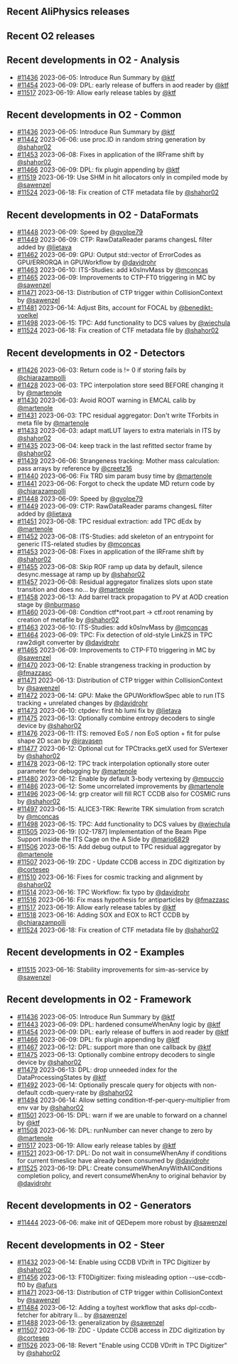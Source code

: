## Recent AliPhysics releases
## Recent O2 releases
## Recent developments in O2 - Analysis
- [\#11436](https://github.com/AliceO2Group/AliceO2/pull/11436) 2023-06-05: Introduce Run Summary by [@ktf](https://github.com/ktf)
- [\#11454](https://github.com/AliceO2Group/AliceO2/pull/11454) 2023-06-09: DPL: early release of buffers in aod reader by [@ktf](https://github.com/ktf)
- [\#11517](https://github.com/AliceO2Group/AliceO2/pull/11517) 2023-06-19: Allow early release tables by [@ktf](https://github.com/ktf)
## Recent developments in O2 - Common
- [\#11436](https://github.com/AliceO2Group/AliceO2/pull/11436) 2023-06-05: Introduce Run Summary by [@ktf](https://github.com/ktf)
- [\#11442](https://github.com/AliceO2Group/AliceO2/pull/11442) 2023-06-06: use proc.ID in random string generation by [@shahor02](https://github.com/shahor02)
- [\#11453](https://github.com/AliceO2Group/AliceO2/pull/11453) 2023-06-08: Fixes in application of the IRFrame shift by [@shahor02](https://github.com/shahor02)
- [\#11466](https://github.com/AliceO2Group/AliceO2/pull/11466) 2023-06-09: DPL: fix plugin appending by [@ktf](https://github.com/ktf)
- [\#11519](https://github.com/AliceO2Group/AliceO2/pull/11519) 2023-06-19: Use SHM in hit allocators only in compiled mode by [@sawenzel](https://github.com/sawenzel)
- [\#11524](https://github.com/AliceO2Group/AliceO2/pull/11524) 2023-06-18: Fix creation of CTF metadata file by [@shahor02](https://github.com/shahor02)
## Recent developments in O2 - DataFormats
- [\#11448](https://github.com/AliceO2Group/AliceO2/pull/11448) 2023-06-09: Speed by [@gvolpe79](https://github.com/gvolpe79)
- [\#11449](https://github.com/AliceO2Group/AliceO2/pull/11449) 2023-06-09: CTP: RawDataReader params changesL filter added by [@lietava](https://github.com/lietava)
- [\#11462](https://github.com/AliceO2Group/AliceO2/pull/11462) 2023-06-09: GPU: Output std::vector of ErrorCodes as GPU/ERRORQA in GPUWorkflow by [@davidrohr](https://github.com/davidrohr)
- [\#11463](https://github.com/AliceO2Group/AliceO2/pull/11463) 2023-06-10: ITS-Studies: add k0sInvMass by [@mconcas](https://github.com/mconcas)
- [\#11465](https://github.com/AliceO2Group/AliceO2/pull/11465) 2023-06-09: Improvements to CTP-FT0 triggering in MC by [@sawenzel](https://github.com/sawenzel)
- [\#11471](https://github.com/AliceO2Group/AliceO2/pull/11471) 2023-06-13: Distribution of CTP trigger within CollisionContext by [@sawenzel](https://github.com/sawenzel)
- [\#11481](https://github.com/AliceO2Group/AliceO2/pull/11481) 2023-06-14: Adjust Bits, account for FOCAL by [@benedikt-voelkel](https://github.com/benedikt-voelkel)
- [\#11498](https://github.com/AliceO2Group/AliceO2/pull/11498) 2023-06-15: TPC: Add functionality to DCS values by [@wiechula](https://github.com/wiechula)
- [\#11524](https://github.com/AliceO2Group/AliceO2/pull/11524) 2023-06-18: Fix creation of CTF metadata file by [@shahor02](https://github.com/shahor02)
## Recent developments in O2 - Detectors
- [\#11426](https://github.com/AliceO2Group/AliceO2/pull/11426) 2023-06-03: Return code is != 0 if storing fails by [@chiarazampolli](https://github.com/chiarazampolli)
- [\#11428](https://github.com/AliceO2Group/AliceO2/pull/11428) 2023-06-03: TPC interpolation store seed BEFORE changing it by [@martenole](https://github.com/martenole)
- [\#11430](https://github.com/AliceO2Group/AliceO2/pull/11430) 2023-06-03: Avoid ROOT warning in EMCAL calib by [@martenole](https://github.com/martenole)
- [\#11431](https://github.com/AliceO2Group/AliceO2/pull/11431) 2023-06-03: TPC residual aggregator: Don't write TForbits in meta file by [@martenole](https://github.com/martenole)
- [\#11433](https://github.com/AliceO2Group/AliceO2/pull/11433) 2023-06-03: adapt matLUT layers to extra materials in ITS by [@shahor02](https://github.com/shahor02)
- [\#11435](https://github.com/AliceO2Group/AliceO2/pull/11435) 2023-06-04: keep track in the last refitted sector frame by [@shahor02](https://github.com/shahor02)
- [\#11439](https://github.com/AliceO2Group/AliceO2/pull/11439) 2023-06-06: Strangeness tracking: Mother mass calculation: pass arrays by reference by [@creetz16](https://github.com/creetz16)
- [\#11440](https://github.com/AliceO2Group/AliceO2/pull/11440) 2023-06-06: Fix TRD sim param busy time by [@martenole](https://github.com/martenole)
- [\#11441](https://github.com/AliceO2Group/AliceO2/pull/11441) 2023-06-06: Forgot to check the update MD return code by [@chiarazampolli](https://github.com/chiarazampolli)
- [\#11448](https://github.com/AliceO2Group/AliceO2/pull/11448) 2023-06-09: Speed by [@gvolpe79](https://github.com/gvolpe79)
- [\#11449](https://github.com/AliceO2Group/AliceO2/pull/11449) 2023-06-09: CTP: RawDataReader params changesL filter added by [@lietava](https://github.com/lietava)
- [\#11451](https://github.com/AliceO2Group/AliceO2/pull/11451) 2023-06-08: TPC residual extraction: add TPC dEdx by [@martenole](https://github.com/martenole)
- [\#11452](https://github.com/AliceO2Group/AliceO2/pull/11452) 2023-06-08: ITS-Studies: add skeleton of an entrypoint for generic ITS-related studies by [@mconcas](https://github.com/mconcas)
- [\#11453](https://github.com/AliceO2Group/AliceO2/pull/11453) 2023-06-08: Fixes in application of the IRFrame shift by [@shahor02](https://github.com/shahor02)
- [\#11455](https://github.com/AliceO2Group/AliceO2/pull/11455) 2023-06-08: Skip ROF ramp up data by default, silence desync.message at ramp up by [@shahor02](https://github.com/shahor02)
- [\#11457](https://github.com/AliceO2Group/AliceO2/pull/11457) 2023-06-08: Residual aggregator finalizes slots upon state transition and does no… by [@martenole](https://github.com/martenole)
- [\#11458](https://github.com/AliceO2Group/AliceO2/pull/11458) 2023-06-13: Add barrel track propagation to PV at AOD creation stage by [@nburmaso](https://github.com/nburmaso)
- [\#11460](https://github.com/AliceO2Group/AliceO2/pull/11460) 2023-06-08: Condtion ctf*root.part -> ctf.root renaming by creation of metafile by [@shahor02](https://github.com/shahor02)
- [\#11463](https://github.com/AliceO2Group/AliceO2/pull/11463) 2023-06-10: ITS-Studies: add k0sInvMass by [@mconcas](https://github.com/mconcas)
- [\#11464](https://github.com/AliceO2Group/AliceO2/pull/11464) 2023-06-09: TPC: Fix detection of old-style LinkZS in TPC raw2digit converter by [@davidrohr](https://github.com/davidrohr)
- [\#11465](https://github.com/AliceO2Group/AliceO2/pull/11465) 2023-06-09: Improvements to CTP-FT0 triggering in MC by [@sawenzel](https://github.com/sawenzel)
- [\#11470](https://github.com/AliceO2Group/AliceO2/pull/11470) 2023-06-12: Enable strangeness tracking in production by [@fmazzasc](https://github.com/fmazzasc)
- [\#11471](https://github.com/AliceO2Group/AliceO2/pull/11471) 2023-06-13: Distribution of CTP trigger within CollisionContext by [@sawenzel](https://github.com/sawenzel)
- [\#11472](https://github.com/AliceO2Group/AliceO2/pull/11472) 2023-06-14: GPU: Make the GPUWorkflowSpec able to run ITS tracking + unrelated changes by [@davidrohr](https://github.com/davidrohr)
- [\#11473](https://github.com/AliceO2Group/AliceO2/pull/11473) 2023-06-10: ctpdev: first hb lumi fix by [@lietava](https://github.com/lietava)
- [\#11475](https://github.com/AliceO2Group/AliceO2/pull/11475) 2023-06-13: Optionally combine entropy decoders to single device  by [@shahor02](https://github.com/shahor02)
- [\#11476](https://github.com/AliceO2Group/AliceO2/pull/11476) 2023-06-11: ITS: removed EoS / non EoS option + fit for pulse shape 2D scan by [@iravasen](https://github.com/iravasen)
- [\#11477](https://github.com/AliceO2Group/AliceO2/pull/11477) 2023-06-12: Optional cut for TPCtracks.getX used for SVertexer by [@shahor02](https://github.com/shahor02)
- [\#11478](https://github.com/AliceO2Group/AliceO2/pull/11478) 2023-06-12: TPC track interpolation optionally store outer parameter for debugging by [@martenole](https://github.com/martenole)
- [\#11480](https://github.com/AliceO2Group/AliceO2/pull/11480) 2023-06-12: Enable by default 3-body vertexing by [@mpuccio](https://github.com/mpuccio)
- [\#11486](https://github.com/AliceO2Group/AliceO2/pull/11486) 2023-06-12: Some uncorrelated improvements by [@martenole](https://github.com/martenole)
- [\#11496](https://github.com/AliceO2Group/AliceO2/pull/11496) 2023-06-14: grp creator will fill RCT CCDB also for COSMIC runs by [@shahor02](https://github.com/shahor02)
- [\#11497](https://github.com/AliceO2Group/AliceO2/pull/11497) 2023-06-15: ALICE3-TRK: Rewrite TRK simulation from scratch by [@mconcas](https://github.com/mconcas)
- [\#11498](https://github.com/AliceO2Group/AliceO2/pull/11498) 2023-06-15: TPC: Add functionality to DCS values by [@wiechula](https://github.com/wiechula)
- [\#11505](https://github.com/AliceO2Group/AliceO2/pull/11505) 2023-06-19: [O2-1787] Implementation of the Beam Pipe Support inside the ITS Cage on the A Side by [@mario6829](https://github.com/mario6829)
- [\#11506](https://github.com/AliceO2Group/AliceO2/pull/11506) 2023-06-15: Add debug output to TPC residual aggregator by [@martenole](https://github.com/martenole)
- [\#11507](https://github.com/AliceO2Group/AliceO2/pull/11507) 2023-06-19: ZDC - Update CCDB access in ZDC digitization by [@cortesep](https://github.com/cortesep)
- [\#11510](https://github.com/AliceO2Group/AliceO2/pull/11510) 2023-06-16: Fixes for cosmic tracking and alignment by [@shahor02](https://github.com/shahor02)
- [\#11514](https://github.com/AliceO2Group/AliceO2/pull/11514) 2023-06-16: TPC Workflow: fix typo by [@davidrohr](https://github.com/davidrohr)
- [\#11516](https://github.com/AliceO2Group/AliceO2/pull/11516) 2023-06-16: Fix mass hypothesis for antiparticles by [@fmazzasc](https://github.com/fmazzasc)
- [\#11517](https://github.com/AliceO2Group/AliceO2/pull/11517) 2023-06-19: Allow early release tables by [@ktf](https://github.com/ktf)
- [\#11518](https://github.com/AliceO2Group/AliceO2/pull/11518) 2023-06-16: Adding SOX and EOX to RCT CCDB by [@chiarazampolli](https://github.com/chiarazampolli)
- [\#11524](https://github.com/AliceO2Group/AliceO2/pull/11524) 2023-06-18: Fix creation of CTF metadata file by [@shahor02](https://github.com/shahor02)
## Recent developments in O2 - Examples
- [\#11515](https://github.com/AliceO2Group/AliceO2/pull/11515) 2023-06-16: Stability improvements for sim-as-service by [@sawenzel](https://github.com/sawenzel)
## Recent developments in O2 - Framework
- [\#11436](https://github.com/AliceO2Group/AliceO2/pull/11436) 2023-06-05: Introduce Run Summary by [@ktf](https://github.com/ktf)
- [\#11443](https://github.com/AliceO2Group/AliceO2/pull/11443) 2023-06-09: DPL: hardened consumeWhenAny logic by [@ktf](https://github.com/ktf)
- [\#11454](https://github.com/AliceO2Group/AliceO2/pull/11454) 2023-06-09: DPL: early release of buffers in aod reader by [@ktf](https://github.com/ktf)
- [\#11466](https://github.com/AliceO2Group/AliceO2/pull/11466) 2023-06-09: DPL: fix plugin appending by [@ktf](https://github.com/ktf)
- [\#11467](https://github.com/AliceO2Group/AliceO2/pull/11467) 2023-06-12: DPL: support more than one callback by [@ktf](https://github.com/ktf)
- [\#11475](https://github.com/AliceO2Group/AliceO2/pull/11475) 2023-06-13: Optionally combine entropy decoders to single device  by [@shahor02](https://github.com/shahor02)
- [\#11479](https://github.com/AliceO2Group/AliceO2/pull/11479) 2023-06-13: DPL: drop unneeded index for the DataProcessingStates by [@ktf](https://github.com/ktf)
- [\#11492](https://github.com/AliceO2Group/AliceO2/pull/11492) 2023-06-14: Optionally prescale query for objects with non-default ccdb-query-rate by [@shahor02](https://github.com/shahor02)
- [\#11494](https://github.com/AliceO2Group/AliceO2/pull/11494) 2023-06-14: Allow setting condition-tf-per-query-multiplier from env var by [@shahor02](https://github.com/shahor02)
- [\#11501](https://github.com/AliceO2Group/AliceO2/pull/11501) 2023-06-15: DPL: warn if we are unable to forward on a channel by [@ktf](https://github.com/ktf)
- [\#11508](https://github.com/AliceO2Group/AliceO2/pull/11508) 2023-06-16: DPL: runNumber can never change to zero by [@martenole](https://github.com/martenole)
- [\#11517](https://github.com/AliceO2Group/AliceO2/pull/11517) 2023-06-19: Allow early release tables by [@ktf](https://github.com/ktf)
- [\#11521](https://github.com/AliceO2Group/AliceO2/pull/11521) 2023-06-17: DPL: Do not wait in consumeWhenAny if conditions for current timeslice have already been consumed by [@davidrohr](https://github.com/davidrohr)
- [\#11525](https://github.com/AliceO2Group/AliceO2/pull/11525) 2023-06-19: DPL: Create consumeWhenAnyWithAllConditions completion policy, and revert consumeWhenAny to original behavior by [@davidrohr](https://github.com/davidrohr)
## Recent developments in O2 - Generators
- [\#11444](https://github.com/AliceO2Group/AliceO2/pull/11444) 2023-06-06: make init of QEDepem more robust by [@sawenzel](https://github.com/sawenzel)
## Recent developments in O2 - Steer
- [\#11432](https://github.com/AliceO2Group/AliceO2/pull/11432) 2023-06-14: Enable using CCDB VDrift in TPC Digitizer by [@shahor02](https://github.com/shahor02)
- [\#11456](https://github.com/AliceO2Group/AliceO2/pull/11456) 2023-06-13: FT0Digitizer: fixing misleading option --use-ccdb-ft0 by [@afurs](https://github.com/afurs)
- [\#11471](https://github.com/AliceO2Group/AliceO2/pull/11471) 2023-06-13: Distribution of CTP trigger within CollisionContext by [@sawenzel](https://github.com/sawenzel)
- [\#11484](https://github.com/AliceO2Group/AliceO2/pull/11484) 2023-06-12: Adding a toy/test workflow that asks dpl-ccdb-fetcher for abitrary li… by [@sawenzel](https://github.com/sawenzel)
- [\#11488](https://github.com/AliceO2Group/AliceO2/pull/11488) 2023-06-13: generalization by [@sawenzel](https://github.com/sawenzel)
- [\#11507](https://github.com/AliceO2Group/AliceO2/pull/11507) 2023-06-19: ZDC - Update CCDB access in ZDC digitization by [@cortesep](https://github.com/cortesep)
- [\#11526](https://github.com/AliceO2Group/AliceO2/pull/11526) 2023-06-18: Revert "Enable using CCDB VDrift in TPC Digitizer" by [@shahor02](https://github.com/shahor02)
